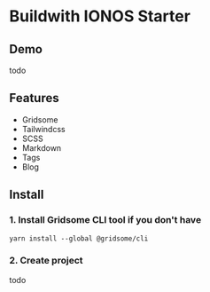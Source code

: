 # Buildwith IONOS Starter

## Demo
todo

## Features

* Gridsome
* Tailwindcss
* SCSS
* Markdown
* Tags
* Blog

## Install

### 1. Install Gridsome CLI tool if you don't have

`yarn install --global @gridsome/cli`

### 2. Create project

todo
